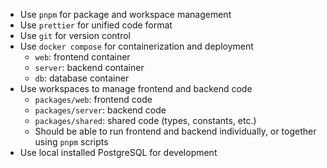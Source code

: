 - Use `pnpm` for package and workspace management
- Use `prettier` for unified code format
- Use `git` for version control
- Use `docker compose` for containerization and deployment
    - `web`: frontend container
    - `server`: backend container
    - `db`: database container
- Use workspaces to manage frontend and backend code
    - `packages/web`: frontend code
    - `packages/server`: backend code
    - `packages/shared`: shared code (types, constants, etc.)
    - Should be able to run frontend and backend individually, or together using `pnpm` scripts
- Use local installed PostgreSQL for development